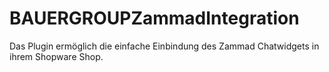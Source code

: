 # BAUERGROUPZammadIntegration
Das Plugin ermöglich die einfache Einbindung des Zammad Chatwidgets in ihrem Shopware Shop.
